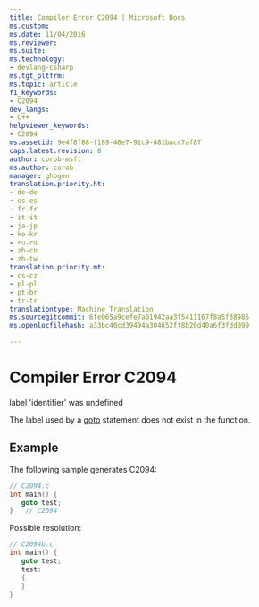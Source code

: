 ```yaml
---
title: Compiler Error C2094 | Microsoft Docs
ms.custom: 
ms.date: 11/04/2016
ms.reviewer: 
ms.suite: 
ms.technology:
- devlang-csharp
ms.tgt_pltfrm: 
ms.topic: article
f1_keywords:
- C2094
dev_langs:
- C++
helpviewer_keywords:
- C2094
ms.assetid: 9e4f8f88-f189-46e7-91c9-481bacc7af87
caps.latest.revision: 8
author: corob-msft
ms.author: corob
manager: ghogen
translation.priority.ht:
- de-de
- es-es
- fr-fr
- it-it
- ja-jp
- ko-kr
- ru-ru
- zh-cn
- zh-tw
translation.priority.mt:
- cs-cz
- pl-pl
- pt-br
- tr-tr
translationtype: Machine Translation
ms.sourcegitcommit: 6fe065a9cefe7a01942aa3f5411167f8a5f38985
ms.openlocfilehash: a33bc40cd39494a304652ff8b20d40a6f3fdd099

---
```

# Compiler Error C2094
label 'identifier' was undefined  
  
The label used by a [goto](../../cpp/goto-statement-cpp.md) statement does not exist in the function.  
  
## Example  
The following sample generates C2094:  
  
```cpp  
// C2094.c  
int main() {  
   goto test;  
}   // C2094  
```  
  
 Possible resolution:  
  
```cpp  
// C2094b.c  
int main() {  
   goto test;  
   test:   
   {  
   }  
}  
```


<!--HONumber=Jan17_HO1-->


